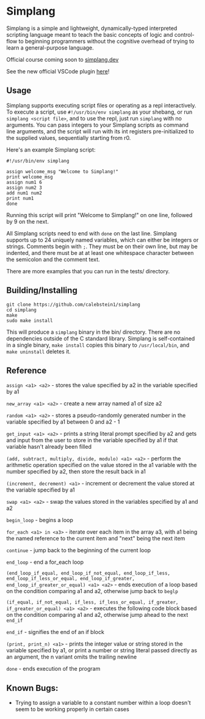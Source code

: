 # Simplang

Simplang is a simple and lightweight, dynamically-typed interpreted scripting language meant to teach the basic concepts of logic and control-flow to beginning programmers without the cognitive overhead of trying to learn a general-purpose language.

Official course coming soon to [simplang.dev](https://simplang.dev)

See the new official VSCode plugin [here](https://github.com/calebstein1/simplang-code)!

## Usage

Simplang supports executing script files or operating as a repl interactively.
To execute a script, use `#!/usr/bin/env simplang` as your shebang, or run `simplang <script file>`, and to use the repl, just run `simplang` with no arguments.
You can pass integers to your Simplang scripts as command line arguments, and the script will run with its int registers pre-initialized to the supplied values, sequentially starting from r0.

Here's an example Simplang script:

```
#!/usr/bin/env simplang

assign welcome_msg "Welcome to Simplang!"
print welcome_msg
assign num1 6
assign num2 3
add num1 num2
print num1
done
```

Running this script will print "Welcome to Simplang!" on one line, followed by 9 on the next.

All Simplang scripts need to end with `done` on the last line.
Simplang supports up to 24 uniquely named variables, which can either be integers or strings.
Comments begin with `;`.
They must be on their own line, but may be indented, and there must be at at least one whitespace character between the semicolon and the comment text.

There are more examples that you can run in the tests/ directory.

## Building/Installing

```
git clone https://github.com/calebstein1/simplang
cd simplang
make
sudo make install
```

This will produce a `simplang` binary in the bin/ directory.
There are no dependencies outside of the C standard library.
Simplang is self-contained in a single binary, `make install` copies this binary to `/usr/local/bin`, and `make uninstall` deletes it.

## Reference

`assign <a1> <a2>` - stores the value specified by a2 in the variable specified by a1

`new_array <a1> <a2>` - create a new array named a1 of size a2

`random <a1> <a2>` - stores a pseudo-randomly generated number in the variable specified by a1 between 0 and a2 - 1

`get_input <a1> <a2>` - prints a string literal prompt specified by a2 and gets and input from the user to store in the variable specified by a1 if that variable hasn't already been filled

`(add, subtract, multiply, divide, modulo) <a1> <a2>` - perform the arithmetic operation specified on the value stored in the a1 variable with the number specified by a2, then store the result back in a1

`(increment, decrement) <a1>` - increment or decrement the value stored at the variable specified by a1

`swap <a1> <a2>` - swap the values stored in the variables specified by a1 and a2

`begin_loop` - begins a loop

`for_each <a1> in <a3>` - iterate over each item in the array a3, with a1 being the named reference to the current item and "next" being the next item

`continue` - jump back to the beginning of the current loop

`end_loop` - end a for_each loop

`(end_loop_if_equal, end_loop_if_not_equal, end_loop_if_less, end_loop_if_less_or_equal, end_loop_if_greater, end_loop_if_greater_or_equal) <a1> <a2>` - ends execution of a loop based on the condition comparing a1 and a2, otherwise jump back to `beglp`

`(if_equal, if_not_equal, if_less, if_less_or_equal, if_greater, if_greater_or_equal) <a1> <a2>` - executes the following code block based on the condition comparing a1 and a2, otherwise jump ahead to the next `end_if`

`end_if` - signifies the end of an if block

`(print, print_n) <a1>` - prints the integer value or string stored in the variable specified by a1, or print a number or string literal passed directly as an argument, the n variant omits the trailing newline

`done` - ends execution of the program

## Known Bugs:
- Trying to assign a variable to a constant number within a loop doesn't seem to be working properly in certain cases
